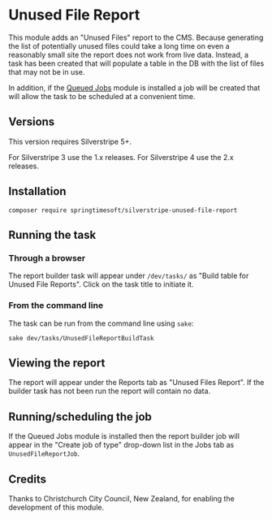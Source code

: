 # Unused File Report

This module adds an "Unused Files" report to the CMS. Because generating the list
of potentially unused files could take a long time on even a reasonably small site
the report does not work from live data. Instead, a task has been created that will
populate a table in the DB with the list of files that may not be in use.

In addition, if the [Queued Jobs](https://github.com/symbiote/silverstripe-queuedjobs)
module is installed a job will be created that will allow the task to be scheduled
at a convenient time.

## Versions

This version requires Silverstripe 5+.

For Silverstripe 3 use the 1.x releases.
For Silverstripe 4 use the 2.x releases.

## Installation

```
composer require springtimesoft/silverstripe-unused-file-report
```

## Running the task

### Through a browser

The report builder task will appear under `/dev/tasks/` as "Build table for
Unused File Reports". Click on the task title to initiate it.

### From the command line

The task can be run from the command line using `sake`:

```sake dev/tasks/UnusedFileReportBuildTask```

## Viewing the report

The report will appear under the Reports tab as "Unused Files Report". If the
builder task has not been run the report will contain no data.

## Running/scheduling the job

If the Queued Jobs module is installed then the report builder job will appear
in the "Create job of type" drop-down list in the Jobs tab as `UnusedFileReportJob`.

## Credits

Thanks to Christchurch City Council, New Zealand, for enabling the development
of this module.
